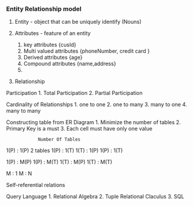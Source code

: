 ### Entity Relationship model

1. Entity - object that can be uniquely identify (Nouns)

2. Attributes - feature of an entity
    1. key attributes {cusId}
    2. Multi valued attributes {phoneNumber, credit card }
    3. Derived attributes {age}
    4. Compound attributes {name,address}
    5. 

3. Relationship

 
Participation
    1. Total Participation 
    2. Partial Participation


Cardinality of Relationships
    1. one to one
    2. one to many
    3. many to one
    4. many to many 

Constructing table from ER Diagram
    1. Minimize the number of tables
    2. Primary Key is a must
    3. Each cell must have only one value

                Number Of Tables
 1(P) : 1(P)    2 tables
 1(P) : 1(T)
 1(T) : 1(P)
 1(P) : 1(T)

 1(P) : M(P)
 1(P) : M(T)
 1(T) : M(P)
 1(T) : M(T)


 M : 1
 M : N


 Self-referential relations





 Query Language
    1. Relational Algebra
    2. Tuple Relational Claculus
    3. SQL